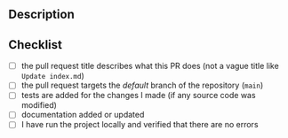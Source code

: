 ## Description

<!-- A clear and concise description what these changes does. -->

## Checklist

<!-- Replace  the [ ] with [x] to check the boxes. -->

- [ ] the pull request title describes what this PR does (not a vague title like `Update index.md`)
- [ ] the pull request targets the _default_ branch of the repository (`main`)
- [ ] tests are added for the changes I made (if any source code was modified)
- [ ] documentation added or updated
- [ ] I have run the project locally and verified that there are no errors
